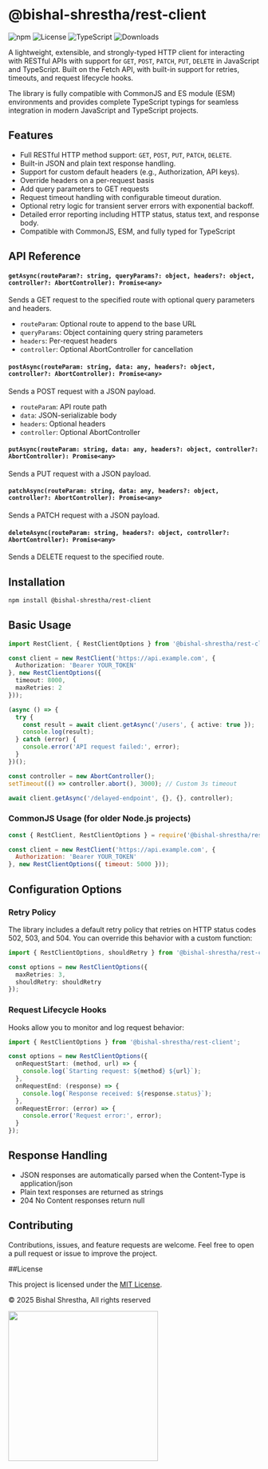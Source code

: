 # @bishal-shrestha/rest-client

![npm](https://img.shields.io/npm/v/@bishal-shrestha/rest-client)
![License](https://img.shields.io/npm/l/@bishal-shrestha/rest-client)
![TypeScript](https://img.shields.io/badge/built%20with-TypeScript-blue)
![Downloads](https://img.shields.io/npm/dm/@bishal-shrestha/rest-client)

A lightweight, extensible, and strongly-typed HTTP client for interacting with RESTful APIs with support for `GET`, `POST`, `PATCH`, `PUT`, `DELETE` in JavaScript and TypeScript. Built on the Fetch API, with built-in support for retries, timeouts, and request lifecycle hooks.

The library is fully compatible with CommonJS and ES module (ESM) environments and provides complete TypeScript typings for seamless integration in modern JavaScript and TypeScript projects.

## Features

- Full RESTful HTTP method support: `GET`, `POST`, `PUT`, `PATCH`, `DELETE`.
- Built-in JSON and plain text response handling.
- Support for custom default headers (e.g., Authorization, API keys).
- Override headers on a per-request basis
- Add query parameters to GET requests
- Request timeout handling with configurable timeout duration.
- Optional retry logic for transient server errors with exponential backoff.
- Detailed error reporting including HTTP status, status text, and response body.
- Compatible with CommonJS, ESM, and fully typed for TypeScript


## API Reference
#### `getAsync(routeParam?: string, queryParams?: object, headers?: object, controller?: AbortController): Promise<any>`

Sends a GET request to the specified route with optional query parameters and headers.

- `routeParam`: Optional route to append to the base URL
- `queryParams`: Object containing query string parameters
- `headers`: Per-request headers
- `controller`: Optional AbortController for cancellation

#### `postAsync(routeParam: string, data: any, headers?: object, controller?: AbortController): Promise<any>`

Sends a POST request with a JSON payload.

- `routeParam`: API route path
- `data`: JSON-serializable body
- `headers`: Optional headers
- `controller`: Optional AbortController

#### `putAsync(routeParam: string, data: any, headers?: object, controller?: AbortController): Promise<any>`

Sends a PUT request with a JSON payload.

#### `patchAsync(routeParam: string, data: any, headers?: object, controller?: AbortController): Promise<any>`

Sends a PATCH request with a JSON payload.

#### `deleteAsync(routeParam: string, headers?: object, controller?: AbortController): Promise<any>`

Sends a DELETE request to the specified route.

## Installation

```bash
npm install @bishal-shrestha/rest-client
```

## Basic Usage
```ts
import RestClient, { RestClientOptions } from '@bishal-shrestha/rest-client';

const client = new RestClient('https://api.example.com', {
  Authorization: 'Bearer YOUR_TOKEN'
}, new RestClientOptions({
  timeout: 8000,
  maxRetries: 2
}));

(async () => {
  try {
    const result = await client.getAsync('/users', { active: true });
    console.log(result);
  } catch (error) {
    console.error('API request failed:', error);
  }
})();
```

```ts
const controller = new AbortController();
setTimeout(() => controller.abort(), 3000); // Custom 3s timeout

await client.getAsync('/delayed-endpoint', {}, {}, controller);
```

### CommonJS Usage (for older Node.js projects)
```js
const { RestClient, RestClientOptions } = require('@bishal-shrestha/rest-client');

const client = new RestClient('https://api.example.com', {
  Authorization: 'Bearer YOUR_TOKEN'
}, new RestClientOptions({ timeout: 5000 }));
```

## Configuration Options
### Retry Policy
The library includes a default retry policy that retries on HTTP status codes 502, 503, and 504. You can override this behavior with a custom function:

```ts
import { RestClientOptions, shouldRetry } from '@bishal-shrestha/rest-client';

const options = new RestClientOptions({
  maxRetries: 3,
  shouldRetry: shouldRetry
});
```

### Request Lifecycle Hooks
Hooks allow you to monitor and log request behavior:

```ts
import { RestClientOptions } from '@bishal-shrestha/rest-client';

const options = new RestClientOptions({
  onRequestStart: (method, url) => {
    console.log(`Starting request: ${method} ${url}`);
  },
  onRequestEnd: (response) => {
    console.log(`Response received: ${response.status}`);
  },
  onRequestError: (error) => {
    console.error('Request error:', error);
  }
});
``` 

## Response Handling
- JSON responses are automatically parsed when the Content-Type is application/json
- Plain text responses are returned as strings
- 204 No Content responses return null

## Contributing

Contributions, issues, and feature requests are welcome. Feel free to open a pull request or issue to improve the project.

##License

This project is licensed under the [MIT License](./LICENSE).

© 2025 Bishal Shrestha, All rights reserved

<img src="https://github.com/user-attachments/assets/a5ceb71a-6559-4e28-8b3f-c7472e155aba" width="300" />